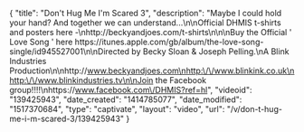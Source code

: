 {
    "title": "Don't Hug Me I'm Scared 3",
    "description": "Maybe I could hold your hand? And together we can understand...\n\nOfficial DHMIS t-shirts and posters here -\nhttp:\/\/beckyandjoes.com\/t-shirts\n\n\nBuy the Official ' Love Song ' here https:\/\/itunes.apple.com\/gb\/album\/the-love-song-single\/id945527001\n\nDirected by Becky Sloan & Joseph Pelling.\nA Blink Industries Production\n\nhttp:\/\/www.beckyandjoes.com\nhttp:\/\/www.blinkink.co.uk\nhttp:\/\/www.blinkindustries.tv\n\nJoin the Facebook group!!!!\nhttps:\/\/www.facebook.com\/DHMIS?ref=hl",
    "videoid": "139425943",
    "date_created": "1414785077",
    "date_modified": "1517370684",
    "type": "captivate",
    "layout": "video",
    "url": "\/v\/don-t-hug-me-i-m-scared-3\/139425943"
}